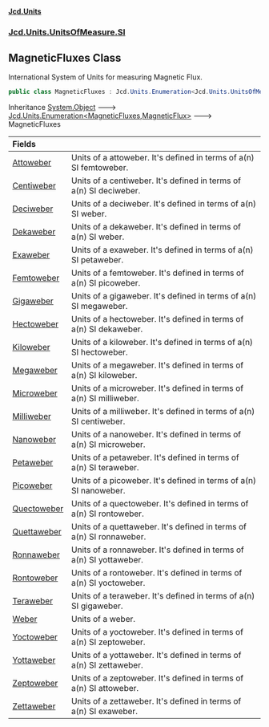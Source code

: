 #### [Jcd.Units](index.md 'index')
### [Jcd.Units.UnitsOfMeasure.SI](Jcd.Units.UnitsOfMeasure.SI.md 'Jcd.Units.UnitsOfMeasure.SI')

## MagneticFluxes Class

International System of Units for measuring Magnetic Flux.

```csharp
public class MagneticFluxes : Jcd.Units.Enumeration<Jcd.Units.UnitsOfMeasure.SI.MagneticFluxes, Jcd.Units.UnitTypes.MagneticFlux>
```

Inheritance [System.Object](https://docs.microsoft.com/en-us/dotnet/api/System.Object 'System.Object') &#129106; [Jcd.Units.Enumeration&lt;](Jcd.Units.Enumeration_TEnumeration,T_.md 'Jcd.Units.Enumeration<TEnumeration,T>')[MagneticFluxes](Jcd.Units.UnitsOfMeasure.SI.MagneticFluxes.md 'Jcd.Units.UnitsOfMeasure.SI.MagneticFluxes')[,](Jcd.Units.Enumeration_TEnumeration,T_.md 'Jcd.Units.Enumeration<TEnumeration,T>')[MagneticFlux](Jcd.Units.UnitTypes.MagneticFlux.md 'Jcd.Units.UnitTypes.MagneticFlux')[&gt;](Jcd.Units.Enumeration_TEnumeration,T_.md 'Jcd.Units.Enumeration<TEnumeration,T>') &#129106; MagneticFluxes

| Fields | |
| :--- | :--- |
| [Attoweber](Jcd.Units.UnitsOfMeasure.SI.MagneticFluxes.Attoweber.md 'Jcd.Units.UnitsOfMeasure.SI.MagneticFluxes.Attoweber') | Units of a attoweber. It's defined in terms of a(n) SI femtoweber. |
| [Centiweber](Jcd.Units.UnitsOfMeasure.SI.MagneticFluxes.Centiweber.md 'Jcd.Units.UnitsOfMeasure.SI.MagneticFluxes.Centiweber') | Units of a centiweber. It's defined in terms of a(n) SI deciweber. |
| [Deciweber](Jcd.Units.UnitsOfMeasure.SI.MagneticFluxes.Deciweber.md 'Jcd.Units.UnitsOfMeasure.SI.MagneticFluxes.Deciweber') | Units of a deciweber. It's defined in terms of a(n) SI weber. |
| [Dekaweber](Jcd.Units.UnitsOfMeasure.SI.MagneticFluxes.Dekaweber.md 'Jcd.Units.UnitsOfMeasure.SI.MagneticFluxes.Dekaweber') | Units of a dekaweber. It's defined in terms of a(n) SI weber. |
| [Exaweber](Jcd.Units.UnitsOfMeasure.SI.MagneticFluxes.Exaweber.md 'Jcd.Units.UnitsOfMeasure.SI.MagneticFluxes.Exaweber') | Units of a exaweber. It's defined in terms of a(n) SI petaweber. |
| [Femtoweber](Jcd.Units.UnitsOfMeasure.SI.MagneticFluxes.Femtoweber.md 'Jcd.Units.UnitsOfMeasure.SI.MagneticFluxes.Femtoweber') | Units of a femtoweber. It's defined in terms of a(n) SI picoweber. |
| [Gigaweber](Jcd.Units.UnitsOfMeasure.SI.MagneticFluxes.Gigaweber.md 'Jcd.Units.UnitsOfMeasure.SI.MagneticFluxes.Gigaweber') | Units of a gigaweber. It's defined in terms of a(n) SI megaweber. |
| [Hectoweber](Jcd.Units.UnitsOfMeasure.SI.MagneticFluxes.Hectoweber.md 'Jcd.Units.UnitsOfMeasure.SI.MagneticFluxes.Hectoweber') | Units of a hectoweber. It's defined in terms of a(n) SI dekaweber. |
| [Kiloweber](Jcd.Units.UnitsOfMeasure.SI.MagneticFluxes.Kiloweber.md 'Jcd.Units.UnitsOfMeasure.SI.MagneticFluxes.Kiloweber') | Units of a kiloweber. It's defined in terms of a(n) SI hectoweber. |
| [Megaweber](Jcd.Units.UnitsOfMeasure.SI.MagneticFluxes.Megaweber.md 'Jcd.Units.UnitsOfMeasure.SI.MagneticFluxes.Megaweber') | Units of a megaweber. It's defined in terms of a(n) SI kiloweber. |
| [Microweber](Jcd.Units.UnitsOfMeasure.SI.MagneticFluxes.Microweber.md 'Jcd.Units.UnitsOfMeasure.SI.MagneticFluxes.Microweber') | Units of a microweber. It's defined in terms of a(n) SI milliweber. |
| [Milliweber](Jcd.Units.UnitsOfMeasure.SI.MagneticFluxes.Milliweber.md 'Jcd.Units.UnitsOfMeasure.SI.MagneticFluxes.Milliweber') | Units of a milliweber. It's defined in terms of a(n) SI centiweber. |
| [Nanoweber](Jcd.Units.UnitsOfMeasure.SI.MagneticFluxes.Nanoweber.md 'Jcd.Units.UnitsOfMeasure.SI.MagneticFluxes.Nanoweber') | Units of a nanoweber. It's defined in terms of a(n) SI microweber. |
| [Petaweber](Jcd.Units.UnitsOfMeasure.SI.MagneticFluxes.Petaweber.md 'Jcd.Units.UnitsOfMeasure.SI.MagneticFluxes.Petaweber') | Units of a petaweber. It's defined in terms of a(n) SI teraweber. |
| [Picoweber](Jcd.Units.UnitsOfMeasure.SI.MagneticFluxes.Picoweber.md 'Jcd.Units.UnitsOfMeasure.SI.MagneticFluxes.Picoweber') | Units of a picoweber. It's defined in terms of a(n) SI nanoweber. |
| [Quectoweber](Jcd.Units.UnitsOfMeasure.SI.MagneticFluxes.Quectoweber.md 'Jcd.Units.UnitsOfMeasure.SI.MagneticFluxes.Quectoweber') | Units of a quectoweber. It's defined in terms of a(n) SI rontoweber. |
| [Quettaweber](Jcd.Units.UnitsOfMeasure.SI.MagneticFluxes.Quettaweber.md 'Jcd.Units.UnitsOfMeasure.SI.MagneticFluxes.Quettaweber') | Units of a quettaweber. It's defined in terms of a(n) SI ronnaweber. |
| [Ronnaweber](Jcd.Units.UnitsOfMeasure.SI.MagneticFluxes.Ronnaweber.md 'Jcd.Units.UnitsOfMeasure.SI.MagneticFluxes.Ronnaweber') | Units of a ronnaweber. It's defined in terms of a(n) SI yottaweber. |
| [Rontoweber](Jcd.Units.UnitsOfMeasure.SI.MagneticFluxes.Rontoweber.md 'Jcd.Units.UnitsOfMeasure.SI.MagneticFluxes.Rontoweber') | Units of a rontoweber. It's defined in terms of a(n) SI yoctoweber. |
| [Teraweber](Jcd.Units.UnitsOfMeasure.SI.MagneticFluxes.Teraweber.md 'Jcd.Units.UnitsOfMeasure.SI.MagneticFluxes.Teraweber') | Units of a teraweber. It's defined in terms of a(n) SI gigaweber. |
| [Weber](Jcd.Units.UnitsOfMeasure.SI.MagneticFluxes.Weber.md 'Jcd.Units.UnitsOfMeasure.SI.MagneticFluxes.Weber') | Units of a weber. |
| [Yoctoweber](Jcd.Units.UnitsOfMeasure.SI.MagneticFluxes.Yoctoweber.md 'Jcd.Units.UnitsOfMeasure.SI.MagneticFluxes.Yoctoweber') | Units of a yoctoweber. It's defined in terms of a(n) SI zeptoweber. |
| [Yottaweber](Jcd.Units.UnitsOfMeasure.SI.MagneticFluxes.Yottaweber.md 'Jcd.Units.UnitsOfMeasure.SI.MagneticFluxes.Yottaweber') | Units of a yottaweber. It's defined in terms of a(n) SI zettaweber. |
| [Zeptoweber](Jcd.Units.UnitsOfMeasure.SI.MagneticFluxes.Zeptoweber.md 'Jcd.Units.UnitsOfMeasure.SI.MagneticFluxes.Zeptoweber') | Units of a zeptoweber. It's defined in terms of a(n) SI attoweber. |
| [Zettaweber](Jcd.Units.UnitsOfMeasure.SI.MagneticFluxes.Zettaweber.md 'Jcd.Units.UnitsOfMeasure.SI.MagneticFluxes.Zettaweber') | Units of a zettaweber. It's defined in terms of a(n) SI exaweber. |

